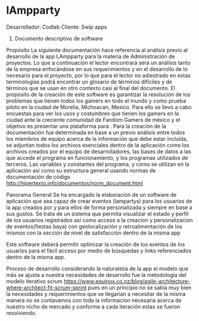 # lAmpparty
Desarrollador: Codlab 
Cliente: Swip apps 
1. Documento descriptivo de software 

Propósito
La siguiente documentación hace referencia al análisis previo al desarrollo de la app LAmpparty para la materia de Administración de proyectos.
Lo que a continuación el lector encontrará será un análisis tanto de la empresa enfocándose en sus requerimientos y en el desarrollo de lo necesario para el proyecto, por lo que para el lector no adiestrado en estas terminologías podrá encontrar un glosario de términos difíciles y de términos que se usan en otro contexto casi al final del documento.
El propósito de la creación de este software es garantizar la resolución de los problemas que tienen todos los gamers en todo el mundo y como prueba piloto en la ciudad de Morelia, Michoacan, Mexico. Para ello se llevó a cabo encuestas para ver los usos y costumbres que tienen los gamers en la ciudad ante la creciente comunidad de Fandom Gamers de méxico y el objetivo es presentar una plataforma para .
Para la creación de la  documentación fue determinada en base a un previo análisis entre todos los miembros de equipo acerca de la información que debe estar incluida, se adjuntan todos los archivos esenciales dentro de la aplicación como los archivos creados por el equipo de desarrolladores, las bases de datos a las que accede el programa en funcionamiento, y los programas utilizados de terceros.
Las variables y constantes del programa, y cómo se utilizan en la aplicación  así como su estructura general usando normas de documentación de código http://hipertexto.info/documentos/norm_document.html

Panorama General
Se ha encargado la elaboración de un software de aplicación que sea capaz de crear eventos (lampartys) para los usuarios de la app creados por y para ellos de forma personalizada y siempre en base a sus gustos. Se trata de un sistema que permita visualizar el estado y perfil de los usuarios registrados así como acceso a la creacion y personalizacion de eventos(fiestas baya) con geolocalización y retroalimentación de los mismos con la sección de nivel de satisfacción dentro de la misma app

Este software deberá permitir optimizar la creación de los eventos de los usuarios para  el fácil acceso por medio de búsquedas y links referenciados dentro de la misma app.

Proceso de desarrollo
considerando la naturaleza de la app el modelo que más se ajusta a nuestra necesidades de desarrollo fue la metodologia del modelo iterativo scrum https://www.equinox.co.nz/blog/agile-architecture-where-architect-fit-scrum-sprint   pues en un principio no se sabía muy bien la necesidades y requerimientos que se llegarian a necesitar de la misma manera no se contavamos con toda la informacion necesaria acerca de nuestro nicho de mercado  y conforme a cada iteración estas se fueron resolviendo.
